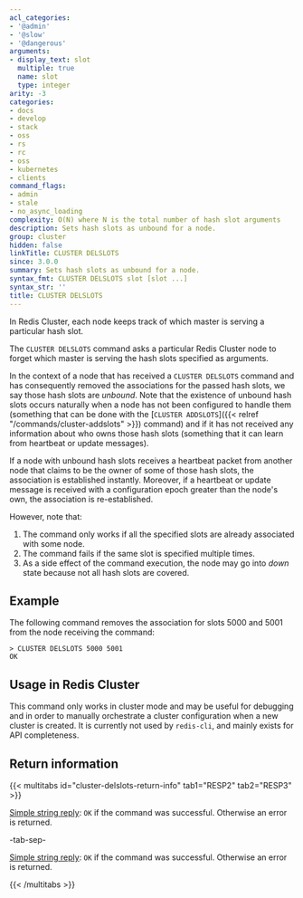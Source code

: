 ```yaml
---
acl_categories:
- '@admin'
- '@slow'
- '@dangerous'
arguments:
- display_text: slot
  multiple: true
  name: slot
  type: integer
arity: -3
categories:
- docs
- develop
- stack
- oss
- rs
- rc
- oss
- kubernetes
- clients
command_flags:
- admin
- stale
- no_async_loading
complexity: O(N) where N is the total number of hash slot arguments
description: Sets hash slots as unbound for a node.
group: cluster
hidden: false
linkTitle: CLUSTER DELSLOTS
since: 3.0.0
summary: Sets hash slots as unbound for a node.
syntax_fmt: CLUSTER DELSLOTS slot [slot ...]
syntax_str: ''
title: CLUSTER DELSLOTS
---
```

In Redis Cluster, each node keeps track of which master is serving
a particular hash slot.

The `CLUSTER DELSLOTS` command asks a particular Redis Cluster node to
forget which master is serving the hash slots specified as arguments.

In the context of a node that has received a `CLUSTER DELSLOTS` command and
has consequently removed the associations for the passed hash slots,
we say those hash slots are *unbound*. Note that the existence of
unbound hash slots occurs naturally when a node has not been
configured to handle them (something that can be done with the
[`CLUSTER ADDSLOTS`]({{< relref "/commands/cluster-addslots" >}}) command) and if it has not received any information about
who owns those hash slots (something that it can learn from heartbeat
or update messages).

If a node with unbound hash slots receives a heartbeat packet from
another node that claims to be the owner of some of those hash
slots, the association is established instantly. Moreover, if a
heartbeat or update message is received with a configuration epoch
greater than the node's own, the association is re-established.

However, note that:

1. The command only works if all the specified slots are already
associated with some node.
2. The command fails if the same slot is specified multiple times.
3. As a side effect of the command execution, the node may go into
*down* state because not all hash slots are covered.

## Example

The following command removes the association for slots 5000 and
5001 from the node receiving the command:

    > CLUSTER DELSLOTS 5000 5001
    OK

## Usage in Redis Cluster

This command only works in cluster mode and may be useful for
debugging and in order to manually orchestrate a cluster configuration
when a new cluster is created. It is currently not used by `redis-cli`,
and mainly exists for API completeness.

## Return information

{{< multitabs id="cluster-delslots-return-info" 
    tab1="RESP2" 
    tab2="RESP3" >}}

[Simple string reply](../../develop/reference/protocol-spec#simple-strings): `OK` if the command was successful. Otherwise an error is returned.

-tab-sep-

[Simple string reply](../../develop/reference/protocol-spec#simple-strings): `OK` if the command was successful. Otherwise an error is returned.

{{< /multitabs >}}
